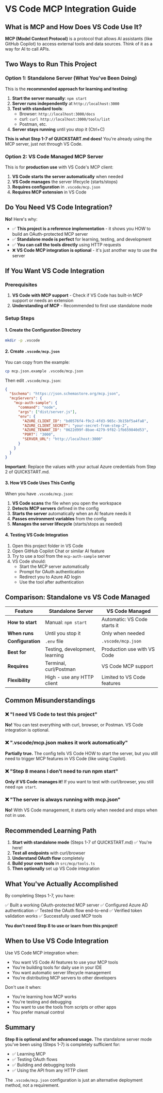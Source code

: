 # VS Code MCP Integration Guide

## What is MCP and How Does VS Code Use It?

**MCP (Model Context Protocol)** is a protocol that allows AI assistants (like GitHub Copilot) to access external tools and data sources. Think of it as a way for AI to call APIs.

## Two Ways to Run This Project

### Option 1: Standalone Server (What You've Been Doing)

This is the **recommended approach for learning and testing**:

1. **Start the server manually**: `npm start`
2. **Server runs independently** at `http://localhost:3000`
3. **Test with standard tools**: 
   - Browser: `http://localhost:3000/docs`
   - curl: `curl http://localhost:3000/tools/list`
   - Postman, etc.
4. **Server stays running** until you stop it (Ctrl+C)

**This is what Step 1-7 of QUICKSTART.md does!** You're already using the MCP server, just not through VS Code.

### Option 2: VS Code Managed MCP Server

This is for **production use** with VS Code's MCP client:

1. **VS Code starts the server automatically** when needed
2. **VS Code manages** the server lifecycle (starts/stops)
3. **Requires configuration** in `.vscode/mcp.json`
4. **Requires MCP extension** in VS Code

## Do You Need VS Code Integration?

**No!** Here's why:

- ✅ **This project is a reference implementation** - it shows you HOW to build an OAuth-protected MCP server
- ✅ **Standalone mode is perfect** for learning, testing, and development
- ✅ **You can call the tools directly** using HTTP requests
- ❌ **VS Code MCP integration is optional** - it's just another way to use the server

## If You Want VS Code Integration

### Prerequisites

1. **VS Code with MCP support** - Check if VS Code has built-in MCP support or needs an extension
2. **Understanding of MCP** - Recommended to first use standalone mode

### Setup Steps

#### 1. Create the Configuration Directory

```bash
mkdir -p .vscode
```

#### 2. Create `.vscode/mcp.json`

You can copy from the example:

```bash
cp mcp.json.example .vscode/mcp.json
```

Then edit `.vscode/mcp.json`:

```json
{
  "$schema": "https://json.schemastore.org/mcp.json",
  "mcpServers": {
    "mcp-auth-sample": {
      "command": "node",
      "args": ["dist/server.js"],
      "env": {
        "AZURE_CLIENT_ID": "bd0576f4-f9c2-4fd3-965c-3b15bf5a4fa8",
        "AZURE_CLIENT_SECRET": "your-secret-from-step-2",
        "AZURE_TENANT_ID": "0622d99f-8bae-4279-9f82-1fb659840d53",
        "PORT": "3000",
        "SERVER_URL": "http://localhost:3000"
      }
    }
  }
}
```

**Important**: Replace the values with your actual Azure credentials from Step 2 of QUICKSTART.md.

#### 3. How VS Code Uses This Config

When you have `.vscode/mcp.json`:

1. **VS Code scans** the file when you open the workspace
2. **Detects MCP servers** defined in the config
3. **Starts the server** automatically when an AI feature needs it
4. **Passes environment variables** from the config
5. **Manages the server lifecycle** (starts/stops as needed)

#### 4. Testing VS Code Integration

1. Open this project folder in VS Code
2. Open GitHub Copilot Chat or similar AI feature
3. Try to use a tool from the `mcp-auth-sample` server
4. VS Code should:
   - Start the MCP server automatically
   - Prompt for OAuth authentication
   - Redirect you to Azure AD login
   - Use the tool after authentication

## Comparison: Standalone vs VS Code Managed

| Feature | Standalone Server | VS Code Managed |
|---------|------------------|-----------------|
| **How to start** | Manual: `npm start` | Automatic: VS Code starts it |
| **When runs** | Until you stop it | Only when needed |
| **Configuration** | `.env` file | `.vscode/mcp.json` |
| **Best for** | Testing, development, learning | Production use with VS Code |
| **Requires** | Terminal, curl/Postman | VS Code MCP support |
| **Flexibility** | High - use any HTTP client | Limited to VS Code features |

## Common Misunderstandings

### ❌ "I need VS Code to test this project"
**No!** You can test everything with curl, browser, or Postman. VS Code integration is optional.

### ❌ ".vscode/mcp.json makes it work automatically"
**Partially true.** The config tells VS Code HOW to start the server, but you still need to trigger MCP features in VS Code (like using Copilot).

### ❌ "Step 8 means I don't need to run npm start"
**Only if VS Code manages it!** If you want to test with curl/browser, you still need `npm start`.

### ❌ "The server is always running with mcp.json"
**No!** With VS Code management, it starts only when needed and stops when not in use.

## Recommended Learning Path

1. **Start with standalone mode** (Steps 1-7 of QUICKSTART.md) ✅ You're here!
2. **Test all endpoints** with curl/browser
3. **Understand OAuth flow** completely
4. **Build your own tools** in `src/mcp/tools.ts`
5. **Then optionally** set up VS Code integration

## What You've Actually Accomplished

By completing Steps 1-7, you have:

✅ Built a working OAuth-protected MCP server
✅ Configured Azure AD authentication
✅ Tested the OAuth flow end-to-end
✅ Verified token validation works
✅ Successfully used MCP tools

**You don't need Step 8 to use or learn from this project!**

## When to Use VS Code Integration

Use VS Code MCP integration when:

- You want VS Code AI features to use your MCP tools
- You're building tools for daily use in your IDE
- You want automatic server lifecycle management
- You're distributing MCP servers to other developers

Don't use it when:

- You're learning how MCP works
- You're testing and debugging
- You want to use the tools from scripts or other apps
- You prefer manual control

## Summary

**Step 8 is optional and for advanced usage.** The standalone server mode you've been using (Steps 1-7) is completely sufficient for:

- ✅ Learning MCP
- ✅ Testing OAuth flows
- ✅ Building and debugging tools
- ✅ Using the API from any HTTP client

The `.vscode/mcp.json` configuration is just an alternative deployment method, not a requirement.
